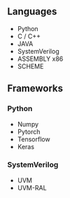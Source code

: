 
<!--
**ayalachn/ayalachn** is a ✨ _special_ ✨ repository because its `README.md` (this file) appears on your GitHub profile.

Here are some ideas to get you started:

- 🔭 I’m currently working on ...
- 🌱 I’m currently learning ...
- 👯 I’m looking to collaborate on ...
- 🤔 I’m looking for help with ...
- 💬 Ask me about ...
- 📫 How to reach me: ...
- 😄 Pronouns: ...
- ⚡ Fun fact: ...
-->

## Languages
 - Python
 - C / C++
 - JAVA
 - SystemVerilog
 - ASSEMBLY x86
 - SCHEME
## Frameworks
### Python
 - Numpy
 - Pytorch
 - Tensorflow
 - Keras
### SystemVerilog
 - UVM
 - UVM-RAL
